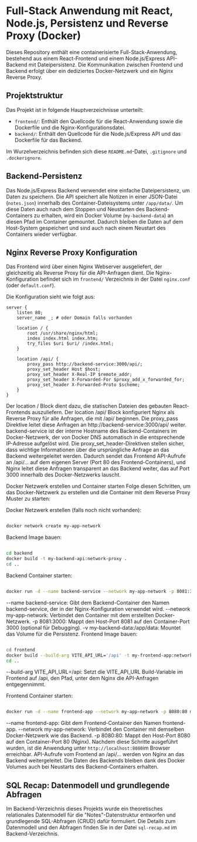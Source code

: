# Full-Stack Anwendung mit React, Node.js, Persistenz und Reverse Proxy (Docker)

Dieses Repository enthält eine containerisierte Full-Stack-Anwendung, bestehend aus einem React-Frontend und einem Node.js/Express API-Backend mit Dateipersistenz. Die Kommunikation zwischen Frontend und Backend erfolgt über ein dediziertes Docker-Netzwerk und ein Nginx Reverse Proxy.

## Projektstruktur

Das Projekt ist in folgende Hauptverzeichnisse unterteilt:

* `frontend/`: Enthält den Quellcode für die React-Anwendung sowie die Dockerfile und die Nginx-Konfigurationsdatei.
* `backend/`: Enthält den Quellcode für die Node.js/Express API und das Dockerfile für das Backend.

Im Wurzelverzeichnis befinden sich diese `README.md`-Datei, `.gitignore` und `.dockerignore`.

## Backend-Persistenz

Das Node.js/Express Backend verwendet eine einfache Dateipersistenz, um Daten zu speichern. Die API speichert alle Notizen in einer JSON-Datei (`notes.json`) innerhalb des Container-Dateisystems unter `/app/data/`. Um diese Daten auch nach dem Stoppen und Neustarten des Backend-Containers zu erhalten, wird ein Docker Volume (`my-backend-data`) an diesen Pfad im Container gemountet. Dadurch bleiben die Daten auf dem Host-System gespeichert und sind auch nach einem Neustart des Containers wieder verfügbar.

## Nginx Reverse Proxy Konfiguration

Das Frontend wird über einen Nginx Webserver ausgeliefert, der gleichzeitig als Reverse Proxy für die API-Anfragen dient. Die Nginx-Konfiguration befindet sich im `frontend/` Verzeichnis in der Datei `nginx.conf` (oder `default.conf`).

Die Konfiguration sieht wie folgt aus:

```nginx
server {
    listen 80;
    server_name _; # oder Domain falls vorhanden

    location / {
        root /usr/share/nginx/html;
        index index.html index.htm;
        try_files $uri $uri/ /index.html;
    }

    location /api/ {
        proxy_pass http://backend-service:3000/api/;
        proxy_set_header Host $host;
        proxy_set_header X-Real-IP $remote_addr;
        proxy_set_header X-Forwarded-For $proxy_add_x_forwarded_for;
        proxy_set_header X-Forwarded-Proto $scheme;
    }
}
```

Der location / Block dient dazu, die statischen Dateien des gebauten React-Frontends auszuliefern.
Der location /api/ Block konfiguriert Nginx als Reverse Proxy für alle Anfragen, die mit /api/ beginnen. Die proxy_pass Direktive leitet diese Anfragen an http://backend-service:3000/api/ weiter. backend-service ist der interne Hostname des Backend-Containers im Docker-Netzwerk, der von Docker DNS automatisch in die entsprechende IP-Adresse aufgelöst wird. Die proxy_set_header-Direktiven stellen sicher, dass wichtige Informationen über die ursprüngliche Anfrage an das Backend weitergeleitet werden.
Dadurch sendet das Frontend API-Aufrufe an /api/... auf dem eigenen Server (Port 80 des Frontend-Containers), und Nginx leitet diese Anfragen transparent an das Backend weiter, das auf Port 3000 innerhalb des Docker-Netzwerks lauscht.

Docker Netzwerk erstellen und Container starten
Folge diesen Schritten, um das Docker-Netzwerk zu erstellen und die Container mit dem Reverse Proxy Muster zu starten:

Docker Netzwerk erstellen (falls noch nicht vorhanden):

```Bash

docker network create my-app-network
```
Backend Image bauen:

```Bash

cd backend
docker build -t my-backend-api:network-proxy .
cd ..
```
Backend Container starten:

```Bash

docker run -d --name backend-service --network my-app-network -p 8081:3000 -v my-backend-data:/app/data my-backend-api:network-proxy
```
--name backend-service: Gibt dem Backend-Container den Namen backend-service, der in der Nginx-Konfiguration verwendet wird.
--network my-app-network: Verbindet den Container mit dem erstellten Docker-Netzwerk.
-p 8081:3000: Mappt den Host-Port 8081 auf den Container-Port 3000 (optional für Debugging).
-v my-backend-data:/app/data: Mountet das Volume für die Persistenz.
Frontend Image bauen:

```Bash

cd frontend
docker build --build-arg VITE_API_URL='/api' -t my-frontend-app:network-proxy .
cd ..
```
--build-arg VITE_API_URL=/api: Setzt die VITE_API_URL Build-Variable im Frontend auf /api, den Pfad, unter dem Nginx die API-Anfragen entgegennimmt.

Frontend Container starten:

```Bash

docker run -d --name frontend-app --network my-app-network -p 8080:80 my-frontend-app:network-proxy`
```

--name frontend-app: Gibt dem Frontend-Container den Namen frontend-app.
--network my-app-network: Verbindet den Container mit demselben Docker-Netzwerk wie das Backend.
-p 8080:80: Mappt den Host-Port 8080 auf den Container-Port 80 (Nginx).
Nachdem diese Schritte ausgeführt wurden, ist die Anwendung unter ``` http://localhost:8080 ```im Browser erreichbar. API-Aufrufe vom Frontend an /api/... werden von Nginx an das Backend weitergeleitet. Die Daten des Backends bleiben dank des Docker Volumes auch bei Neustarts des Backend-Containers erhalten.

## SQL Recap: Datenmodell und grundlegende Abfragen

Im Backend-Verzeichnis dieses Projekts wurde ein theoretisches relationales Datenmodell für die "Notes"-Datenstruktur entworfen und grundlegende SQL-Abfragen (CRUD) dafür formuliert. Die Details zum Datenmodell und den Abfragen finden Sie in der Datei `sql-recap.md` im Backend-Verzeichnis.
